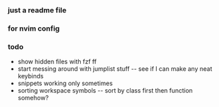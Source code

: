 ### just a readme file
### for nvim config


### todo
* show hidden files with fzf ff
* start messing around with jumplist stuff -- see if I can make any neat keybinds
* snippets working only sometimes
* sorting workspace symbols -- sort by class first then function somehow?
